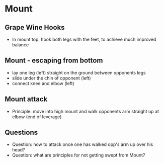 # Mount

## Grape Wine Hooks
- In mount top, hook both legs with the feet, to achieve much improved balance


## Mount - escaping from bottom
- lay one leg (left) straight on the ground between opponents legs
- slide under the chin of opponent (left)
- connect knee and elbow (left)


## Mount attack
- Principle: move into high mount and walk opponents arm straight up at elbow (end of leverage)


## Questions
- Question: how to attack once one has walked opp's arm up over his head?
- Question: what are principles for not getting swept from Mount?
